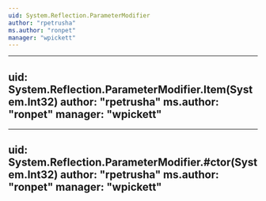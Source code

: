 ```yaml
---
uid: System.Reflection.ParameterModifier
author: "rpetrusha"
ms.author: "ronpet"
manager: "wpickett"
---
```


---
uid: System.Reflection.ParameterModifier.Item(System.Int32)
author: "rpetrusha"
ms.author: "ronpet"
manager: "wpickett"
---

---
uid: System.Reflection.ParameterModifier.#ctor(System.Int32)
author: "rpetrusha"
ms.author: "ronpet"
manager: "wpickett"
---
